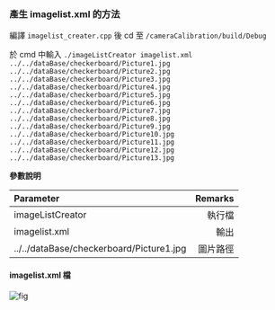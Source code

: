 ### 產生 imagelist.xml 的方法

編譯 `imagelist_creater.cpp` 後 cd 至 `/cameraCalibration/build/Debug` 

於 cmd 中輸入 `./imageListCreator imagelist.xml ../../dataBase/checkerboard/Picture1.jpg ../../dataBase/checkerboard/Picture2.jpg ../../dataBase/checkerboard/Picture3.jpg ../../dataBase/checkerboard/Picture4.jpg ../../dataBase/checkerboard/Picture5.jpg ../../dataBase/checkerboard/Picture6.jpg ../../dataBase/checkerboard/Picture7.jpg ../../dataBase/checkerboard/Picture8.jpg ../../dataBase/checkerboard/Picture9.jpg ../../dataBase/checkerboard/Picture10.jpg ../../dataBase/checkerboard/Picture11.jpg ../../dataBase/checkerboard/Picture12.jpg ../../dataBase/checkerboard/Picture13.jpg`

**參數說明**

| Parameter | Remarks |
| :--------------------------------------- | --------------: |
| imageListCreator | 執行檔 |
| imagelist.xml | 輸出 |
| ../../dataBase/checkerboard/Picture1.jpg | 圖片路徑 |

#### imagelist.xml 檔

![fig](https://github.com/WeiTingChen1217/OpenCV_cameraCalibration/blob/master/imageListCreator/Screen%20Shot%202017-02-08%20at%205.26.27%20PM.png2)

